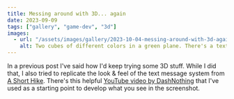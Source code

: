 ```yaml
---
title: Messing around with 3D... again
date: 2023-09-09
tags: ["gallery", "game-dev", "3d"]
images:
  - url: "/assets/images/gallery/2023-10-04-messing-around-with-3d-again/1.jpg"
    alt: Two cubes of different colors in a green plane. There's a textbox saying 'Hey, this is a test message!'"
---
```


In a previous post I've said how I'd keep trying some 3D stuff. While I did that, I also tried to replicate the look & feel of the text message system from [A Short Hike](https://store.steampowered.com/app/1055540/A_Short_Hike/). There's this helpful [YouTube video by DashNothing](https://www.youtube.com/watch?v=1DRy5An_6DU) that I've used as a starting point to develop what you see in the screenshot.
